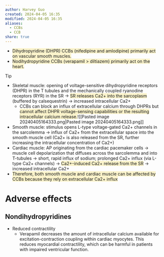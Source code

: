 ```yaml
---
author: Harvey Guo
created: 2024-04-05 16:35
modified: 2024-04-05 16:35
aliases:
  - CCBs
  - CCB
share: true
---
```

- <span style="background:rgba(240, 200, 0, 0.2)">Dihydropyridine (DHPR) CCBs (nifedipine and amlodipine) primarily act on vascular smooth muscles. </span>
- <span style="background:rgba(240, 200, 0, 0.2)">Nodihydropyridine CCBs (verapamil > diltiazem) primarily act on the heart.</span>
>[!tip] 
>- Skeletal muscle: opening of voltage-sensitive dihydropyridine receptors (DHPR) in the T tubules and the mechanically coupled ryanodine receptors (RYR) in the SR → <span style="background:rgba(240, 200, 0, 0.2)">SR releases Ca2+ into the sarcoplasm</span> (buffered by calsequestrin) → increased intracellular Ca2+
>	- CCBs can block an influx of extracellular calcium through DHPRs but <span style="background:rgba(240, 200, 0, 0.2)">cannot affect DHPR voltage-sensing capabilities or the resulting intracellular calcium release.</span>![[Pasted image 20240405164333.png|Pasted image 20240405164333.png]]
>- Smooth muscle: stimulus opens L-type voltage-gated Ca2+ channels in the sarcolemma  → influx of Ca2+ from the extracellular space into the smooth muscle cell (Ca2+ is also released from the SR, further increasing the intracellular concentration of Ca2+)
>- Cardiac muscle: AP originating from the cardiac pacemaker cells → muscle cell depolarization that diffuses across the sarcolemma and into T-tubules → short, rapid influx of sodium; prolonged Ca2+ influx (via L-type Ca2+ channels) → <span style="background:rgba(240, 200, 0, 0.2)">Ca2+-induced Ca2+ release from the SR</span>  → increased intracellular Ca2+
>- <span style="background:rgba(240, 200, 0, 0.2)">Therefore, both smooth muscle and cardiac muscle can be affected by CCBs because they rely on extracellular Ca2+ influx</span>
# Adverse effects
## Nondihydropyridines
- Reduced contractility
	- Verapamil decreases the amount of intracellular calcium available for excitation-contraction coupling within cardiac myocytes.  This reduces myocardial contractility, which can be harmful in patients with impaired ventricular function.